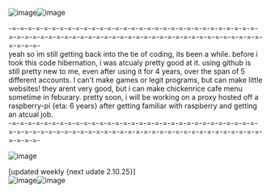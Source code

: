 ![image](https://github.com/user-attachments/assets/1b667fd3-224e-41b8-afd9-4ceb2d6eae4c)![image](https://github.com/user-attachments/assets/77e10af4-6141-4d02-b6db-705a630177ff)

-=-=-=-=-=-=-=-=-=-=-=-=-=-=-=-=-=-=-=-=-=-=-=-=-=-=-=-=-=-=-=-=-=-=-=-=-=-=-=-=-=-=-=-=-=-=-=-=-=-=-=-=-=-=-=-=-=-=-=-=-=-=-=-=-=-=-=-
<br>
yeah so im still getting back into the tie of coding, its been a while. before i took this code hibernation, i was atcualy pretty good at it. using github is still pretty new to me, even after using it for 4 years, over the span of 5 different accounts. I can't make games or legit programs, but  can make little websites! they arent very good, but i can make chickenrice cafe menu sometime in feburary. pretty soon, i will be working on a proxy hosted off a raspberry-pi {eta: 6 years} after getting familiar with raspberry and getting an atcual job.
<br>
-=-=-=-=-=-=-=-=-=-=-=-=-=-=-=-=-=-=-=-=-=-=-=-=-=-=-=-=-=-=-=-=-=-=-=-=-=-=-=-=-=-=-=-=-=-=-=-=-=-=-=-=-=-=-=-=-=-=-=-=-=-=-=-=-=-=-=-





![image](https://github.com/user-attachments/assets/bebcfa58-bd76-43aa-84ef-8fd83b728c4e)


[updated weekly {next udate 2.10.25}]
<br>
![image](https://github.com/user-attachments/assets/b9093b51-0be1-4174-9884-f1328ef879d4)![image](https://github.com/user-attachments/assets/d7e03c6c-aa08-47bc-bd49-a446b8caa1c9)
